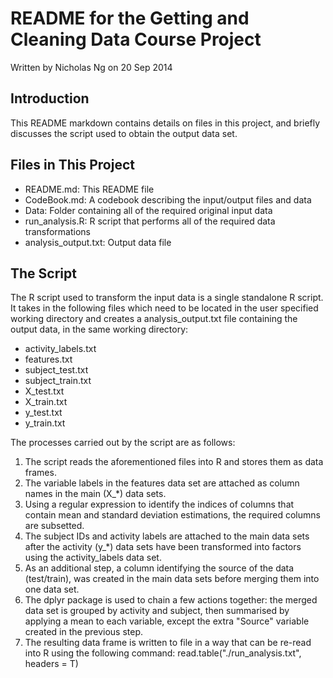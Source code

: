 # README for the Getting and Cleaning Data Course Project
Written by Nicholas Ng on 20 Sep 2014

## Introduction
This README markdown contains details on files in this project, and briefly
discusses the script used to obtain the output data set.

## Files in This Project
* README.md: This README file
* CodeBook.md: A codebook describing the input/output files and data
* Data: Folder containing all of the required original input data
* run_analysis.R: R script that performs all of the required data transformations
* analysis_output.txt: Output data file

## The Script
The R script used to transform the input data is a single standalone R script. 
It takes in the following files which need to be located in the user specified
working directory and creates a analysis_output.txt file containing the output
data, in the same working directory:
* activity_labels.txt
* features.txt
* subject_test.txt
* subject_train.txt
* X_test.txt
* X_train.txt
* y_test.txt
* y_train.txt

The processes carried out by the script are as follows:
1) The script reads the aforementioned files into R and stores them as data
frames.
2) The variable labels in the features data set are attached as column names in 
the main (X_*) data sets.
3) Using a regular expression to identify the indices of columns that contain
mean and standard deviation estimations, the required columns are subsetted.
4) The subject IDs and activity labels are attached to the main data sets after 
the activity (y_*) data sets have been transformed into factors using the
activity_labels data set.
5) As an additional step, a column identifying the source of the data 
(test/train), was created in the main data sets before merging them into one
data set.
6) The dplyr package is used to chain a few actions together: the merged data
set is grouped by activity and subject, then summarised by applying a mean to 
each variable, except the extra "Source" variable created in the previous step.
7) The resulting data frame is written to file in a way that can be re-read into
R using the following command: read.table("./run_analysis.txt", headers = T)